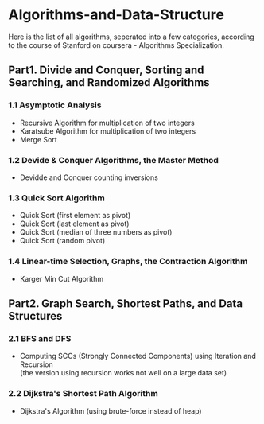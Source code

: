 # Algorithms-and-Data-Structure  
Here is the list of all algorithms, seperated into a few categories, according to the course of Stanford on coursera - Algorithms Specialization.

## Part1. Divide and Conquer, Sorting and Searching, and Randomized Algorithms

### 1.1 Asymptotic Analysis  
- Recursive Algorithm for multiplication of two integers  
- Karatsube Algorithm for multiplication of two integers  
- Merge Sort  

### 1.2 Devide & Conquer Algorithms, the Master Method  
- Devidde and Conquer counting inversions  

### 1.3 Quick Sort Algorithm  
- Quick Sort (first element as pivot)  
- Quick Sort (last element as pivot)  
- Quick Sort (median of three numbers as pivot)  
- Quick Sort (random pivot)  

### 1.4 Linear-time Selection, Graphs, the Contraction Algorithm  
- Karger Min Cut Algorithm  

## Part2. Graph Search, Shortest Paths, and Data Structures

### 2.1 BFS and DFS
- Computing SCCs (Strongly Connected Components) using Iteration and Recursion  
(the version using recursion works not well on a large data set)

### 2.2 Dijkstra's Shortest Path Algorithm
- Dijkstra's Algorithm (using brute-force instead of heap)
